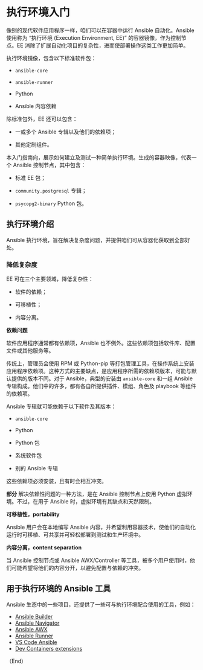 # 执行环境入门

像别的现代软件应用程序一样，咱们可以在容器中运行 Ansible 自动化。Ansible 使用称为 “执行环境 (Execution Environment, EE)” 的容器镜像，作为控制节点。EE 消除了扩展自动化项目的复杂性，进而使部署操作这类工作更加简单。

执行环境镜像，包含以下标准软件包：

- `ansible-core`

- `ansible-runner`

- Python

- Ansible 内容依赖

除标准包外，EE 还可以包含：

- 一或多个 Ansible 专辑以及他们的依赖项；

- 其他定制组件。


本入门指南向，展示如何建立及测试一种简单执行环境。生成的容器映像，代表一个 Ansible 控制节点，其中包含：

- 标准 EE 包；

- `community.postgresql` 专辑；

- `psycopg2-binary` Python 包。


## 执行环境介绍

Ansible 执行环境，旨在解决复杂度问题，并提供咱们可从容器化获取到全部好处。

### 降低复杂度

EE 可在三个主要领域，降低复杂性：

- 软件的依赖；

- 可移植性；

- 内容分离。


**依赖问题**

软件应用程序通常都有依赖项，Ansible 也不例外。这些依赖项包括软件库、配置文件或其他服务等。

传统上，管理员会使用 RPM 或 Python-pip 等打包管理工具，在操作系统上安装应用程序依赖项。这种方式的主要缺点，是应用程序所需的依赖项版本，可能与默认提供的版本不同。对于 Ansible，典型的安装由 `ansible-core` 和一组 Ansible 专辑构成。他们中的许多，都有各自所提供插件、模组、角色及 playbook 等组件的依赖项。

Ansible 专辑就可能依赖于以下软件及其版本：

- `ansible-core`

- Python

- Python 包

- 系统软件包

- 别的 Ansible 专辑


这些依赖项必须安装，且有时会相互冲突。


**部分** 解决依赖性问题的一种方法，是在 Ansible 控制节点上使用 Python 虚拟环境。不过，在用于 Ansible 时，虚拟环境有其缺点和天然限制。


**可移植性，portability**

Ansible 用户会在本地编写 Ansible 内容，并希望利用容器技术，使他们的自动化运行时可移植、可共享并可轻松部署到测试和生产环境中。


**内容分离，content separation**

当 Ansible 控制节点或 Ansible AWX/Controller 等工具，被多个用户使用时，他们可能希望将他们的内容分开，以避免配置与依赖的冲突。


## 用于执行环境的 Ansible 工具

Ansible 生态中的一些项目，还提供了一些可与执行环境配合使用的工具，例如：

- [Ansible Builder](https://ansible-builder.readthedocs.io/en/stable/)
- [Ansible Navigator](https://ansible-navigator.readthedocs.io/)
- [Ansible AWX](https://ansible.readthedocs.io/projects/awx/en/latest/)
- [Ansible Runner](https://ansible-runner.readthedocs.io/en/stable/)
- [VS Code Ansible](https://marketplace.visualstudio.com/items?itemName=redhat.ansible)
- [Dev Containers extensions](https://code.visualstudio.com/docs/devcontainers/containers)


（End）


